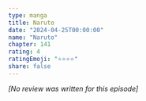 ```yaml
---
type: manga
title: Naruto
date: "2024-04-25T00:00:00"
name: "Naruto"
chapter: 141
rating: 4
ratingEmoji: "⭐️⭐️⭐️⭐️"
share: false
---
```


_[No review was written for this episode]_
